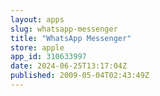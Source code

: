 ```yaml
---
layout: apps
slug: whatsapp-messenger
title: "WhatsApp Messenger"
store: apple
app_id: 310633997
date: 2024-06-25T13:17:04Z
published: 2009-05-04T02:43:49Z
---
```

